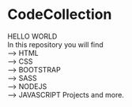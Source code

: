 # CodeCollection

HELLO WORLD <br/>
In this repository you will find <br/>
--> HTML <br/>
--> CSS <br/>
--> BOOTSTRAP <br/>
--> SASS <br/>
--> NODEJS <br/>
--> JAVASCRIPT Projects and more. <br/>

